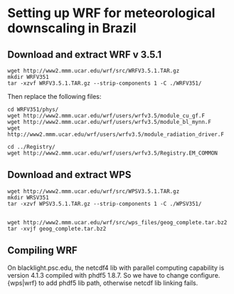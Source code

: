 # Setting up WRF for meteorological downscaling in Brazil

## Download and extract WRF v 3.5.1

```
wget http://www2.mmm.ucar.edu/wrf/src/WRFV3.5.1.TAR.gz
mkdir WRFV351
tar -xzvf WRFV3.5.1.TAR.gz --strip-components 1 -C ./WRFV351/
```

Then replace the following files:


```
cd WRFV351/phys/
wget http://www2.mmm.ucar.edu/wrf/users/wrfv3.5/module_cu_gf.F
wget http://www2.mmm.ucar.edu/wrf/users/wrfv3.5/module_bl_mynn.F
wget http://www2.mmm.ucar.edu/wrf/users/wrfv3.5/module_radiation_driver.F

cd ../Registry/
wget http://www2.mmm.ucar.edu/wrf/users/wrfv3.5/Registry.EM_COMMON

```

## Download and extract WPS

```
wget http://www2.mmm.ucar.edu/wrf/src/WPSV3.5.1.TAR.gz
mkdir WRSV351
tar -xzvf WPSV3.5.1.TAR.gz --strip-components 1 -C ./WPSV351/


wget http://www2.mmm.ucar.edu/wrf/src/wps_files/geog_complete.tar.bz2 
tar -xvjf geog_complete.tar.bz2 
```

## Compiling WRF

On blacklight.psc.edu, the netcdf4 lib with parallel computing capability is version 4.1.3 compiled with phdf5 1.8.7. 
So we have to change configure.{wps|wrf} to add phdf5 lib path, otherwise netcdf lib linking fails. 
